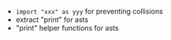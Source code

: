 - `import "xxx" as yyy` for preventing collisions
- extract "print" for asts
- "print" helper functions for asts